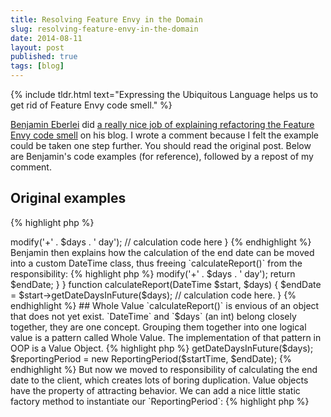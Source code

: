 ```yaml
---
title: Resolving Feature Envy in the Domain
slug: resolving-feature-envy-in-the-domain
date: 2014-08-11
layout: post
published: true
tags: [blog]
---
```


{% include tldr.html text="Expressing the Ubiquitous Language helps us to get rid of Feature Envy code smell." %}


[Benjamin Eberlei](https://twitter.com/beberlei) did [a really nice job of explaining refactoring the Feature Envy code smell](http://www.whitewashing.de/2014/08/11/spotting_featureenvy_and_refactoring.html) on his blog. I wrote a comment because I felt the example could be taken one step further. You should read the original post. Below are Benjamin's code examples (for reference), followed by a repost of my comment.

## Original examples


{% highlight php %}
<?php 
function calculateReport(DateTime $start, $days)
{
    if ($days < 0) {
        throw new InvalidArgumentException($days);
    }

    $endDate = clone $start;
    $endDate->modify('+' . $days . ' day');

    // calculation code here
}
{% endhighlight %}

Benjamin then explains how the calculation of the end date can be moved into a custom DateTime class, thus freeing `calculateReport()` from the responsibility:

{% highlight php %}
<?php 
class DateTime
{
    // ... other methods

    public function getDateDaysInFuture($days)
    {
        if ($days < 0) {
            throw new InvalidArgumentException($days);
        }

        $endDate = clone $this;
        $endDate->modify('+' . $days . ' day');

        return $endDate;
    }
}

function calculateReport(DateTime $start, $days)
{
    $endDate = $start->getDateDaysInFuture($days);

    // calculation code here.
}
{% endhighlight %}


## Whole Value

`calculateReport()` is envious of an object that does not yet exist. `DateTime` and `$days` (an int) belong closely together, they are one concept. Grouping them together into one logical value is a pattern called Whole Value. The implementation of that pattern in OOP is a Value Object.

{% highlight php %}
<?php 
function calculateReportFor(ReportingPeriod $reportingPeriod)
{
    // no more period calculation here
    // calculation code here.
}
{% endhighlight %}


By having a single value object that represents a period instead of two values, we have the added benefit that `calculateReportFor()` adheres to SRP now: it doesn't calculate periods, it only calculates reports.

So where does the `ReportingPeriod` come from? We could just instantiate it:

{% highlight php %}
<?php 
$startDate = new DateTime('now');
$endDate = $start->getDateDaysInFuture($days);
$reportingPeriod = new ReportingPeriod($startTime, $endDate);
{% endhighlight %}


But now we moved to responsibility of calculating the end date to the client, which creates lots of boring duplication. Value objects have the property of attracting behavior. We can add a nice little static factory method to instantiate our `ReportingPeriod`:

{% highlight php %}
<?php
$reportingPeriod = ReportingPeriod::forDuration(DateTime $startDate, $days);
{% endhighlight %}

## Applying Domain-Driven Design

Now let's take a closer look at the domain. (Of course there's no real domain in Benjamin's example code, so I'm going to assume we're dealing with finance.) Reports in financial statements don't just cover any random period, they cover months, quarters, or years. Let's make that explicit:

{% highlight php %}
<?php
calculateReportFor(ReportingPeriod::month(12, 2014));
calculateReportFor(ReportingPeriod::quarter(4, 2014));
calculateReportFor(ReportingPeriod::year(2014));
{% endhighlight %}

Because calculateReportFor() is decoupled from the calculation of periods, it's reusable for any kind of period, so the option of passing in arbitrary ReportPeriods is still there if we need it. The important thing is that we are modelling the Ubiquitous Language, staying close to the domain, and have smaller, simpler, more reusable, SRP objects, that are also easier to test in isolation.

## Read more

- [Named Constructors](/2014/06/named-constructors-in-php/)
- [When to Use Static Methods](/2014/06/when-to-use-static-methods-in-php/)
- [DRY is about Knowledge](/2014/08/dry-is-about-knowledge/)